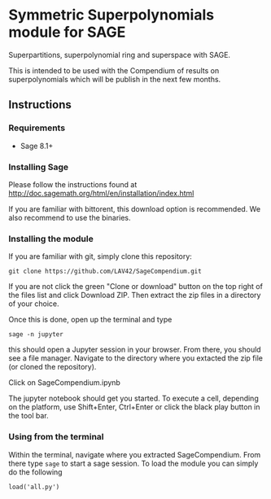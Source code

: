 # Symmetric Superpolynomials module for SAGE
Superpartitions, superpolynomial ring and superspace with SAGE.

This is intended to be used with the Compendium of results on superpolynomials which will be publish in the next few months.

## Instructions
### Requirements
- Sage 8.1+

### Installing Sage
Please follow the instructions found at 
http://doc.sagemath.org/html/en/installation/index.html

If you are familiar with bittorent, this download option is recommended. We also recommend to use the binaries.

### Installing the module
If you are familiar with git, simply clone this repository:

`git clone https://github.com/LAV42/SageCompendium.git`

If you are not click the green "Clone or download" button on the top right of the files list and click Download ZIP. 
Then extract the zip files in a directory of your choice. 

Once this is done, open up the terminal and type

`sage -n jupyter`

this should open a Jupyter session in your browser. From there, you should see a file manager.
Navigate to the directory where you extacted the zip file (or cloned the repository).

Click on SageCompendium.ipynb

The jupyter notebook should get you started. To execute a cell, depending on the platform, use Shift+Enter, Ctrl+Enter or click the black play button in the tool bar. 

### Using from the terminal
Within the terminal, navigate where you extracted SageCompendium. From there type `sage` to start a sage session. To load the module you can simply do the following

`load('all.py')`
